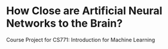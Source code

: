 # How Close are Artificial Neural Networks to the Brain?
Course Project for CS771: Introduction for Machine Learning
